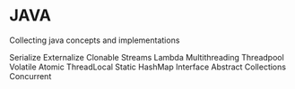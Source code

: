 # JAVA
Collecting java concepts and implementations

Serialize
Externalize
Clonable
Streams
Lambda
Multithreading
Threadpool
Volatile
Atomic
ThreadLocal
Static
HashMap
Interface
Abstract
Collections
Concurrent

